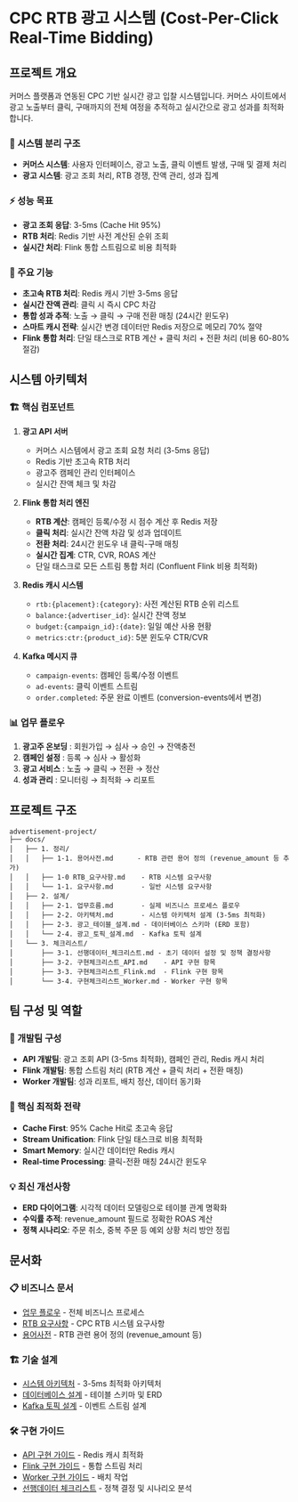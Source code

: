 # CPC RTB 광고 시스템 (Cost-Per-Click Real-Time Bidding)

## 프로젝트 개요
커머스 플랫폼과 연동된 CPC 기반 실시간 광고 입찰 시스템입니다. 커머스 사이트에서 광고 노출부터 클릭, 구매까지의 전체 여정을 추적하고 실시간으로 광고 성과를 최적화합니다.

### 🔄 시스템 분리 구조
- **커머스 시스템**: 사용자 인터페이스, 광고 노출, 클릭 이벤트 발생, 구매 및 결제 처리
- **광고 시스템**: 광고 조회 처리, RTB 경쟁, 잔액 관리, 성과 집계

### ⚡ 성능 목표
- **광고 조회 응답**: 3-5ms (Cache Hit 95%)
- **RTB 처리**: Redis 기반 사전 계산된 순위 조회
- **실시간 처리**: Flink 통합 스트림으로 비용 최적화

### 🎯 주요 기능
- **초고속 RTB 처리**: Redis 캐시 기반 3-5ms 응답
- **실시간 잔액 관리**: 클릭 시 즉시 CPC 차감
- **통합 성과 추적**: 노출 → 클릭 → 구매 전환 매칭 (24시간 윈도우)
- **스마트 캐시 전략**: 실시간 변경 데이터만 Redis 저장으로 메모리 70% 절약
- **Flink 통합 처리**: 단일 태스크로 RTB 계산 + 클릭 처리 + 전환 처리 (비용 60-80% 절감)

## 시스템 아키텍처

### 🏗️ 핵심 컴포넌트
1. **광고 API 서버**
   - 커머스 시스템에서 광고 조회 요청 처리 (3-5ms 응답)
   - Redis 기반 초고속 RTB 처리
   - 광고주 캠페인 관리 인터페이스
   - 실시간 잔액 체크 및 차감

2. **Flink 통합 처리 엔진**
   - **RTB 계산**: 캠페인 등록/수정 시 점수 계산 후 Redis 저장
   - **클릭 처리**: 실시간 잔액 차감 및 성과 업데이트
   - **전환 처리**: 24시간 윈도우 내 클릭-구매 매칭
   - **실시간 집계**: CTR, CVR, ROAS 계산
   - 단일 태스크로 모든 스트림 통합 처리 (Confluent Flink 비용 최적화)

3. **Redis 캐시 시스템**
   - `rtb:{placement}:{category}`: 사전 계산된 RTB 순위 리스트
   - `balance:{advertiser_id}`: 실시간 잔액 정보
   - `budget:{campaign_id}:{date}`: 일일 예산 사용 현황
   - `metrics:ctr:{product_id}`: 5분 윈도우 CTR/CVR

4. **Kafka 메시지 큐**
   - `campaign-events`: 캠페인 등록/수정 이벤트
   - `ad-events`: 클릭 이벤트 스트림
   - `order.completed`: 주문 완료 이벤트 (conversion-events에서 변경)

### 📊 업무 플로우
1. **광고주 온보딩** : 회원가입 → 심사 → 승인 → 잔액충전
2. **캠페인 설정** : 등록 → 심사 → 활성화
3. **광고 서비스** : 노출 → 클릭 → 전환 → 정산
4. **성과 관리** : 모니터링 → 최적화 → 리포트

## 프로젝트 구조

```
advertisement-project/
├── docs/
│   ├── 1. 정리/
│   │   ├── 1-1. 용어사전.md      - RTB 관련 용어 정의 (revenue_amount 등 추가)
│   │   ├── 1-0 RTB_요구사항.md    - RTB 시스템 요구사항
│   │   └── 1-1. 요구사항.md       - 일반 시스템 요구사항
│   ├── 2. 설계/
│   │   ├── 2-1. 업무흐름.md       - 실제 비즈니스 프로세스 플로우
│   │   ├── 2-2. 아키텍처.md       - 시스템 아키텍처 설계 (3-5ms 최적화)
│   │   ├── 2-3. 광고_테이블_설계.md - 데이터베이스 스키마 (ERD 포함)
│   │   └── 2-4. 광고_토픽_설계.md  - Kafka 토픽 설계
│   └── 3. 체크리스트/
│       ├── 3-1. 선행데이터_체크리스트.md - 초기 데이터 설정 및 정책 결정사항
│       ├── 3-2. 구현체크리스트_API.md    - API 구현 항목
│       ├── 3-3. 구현체크리스트_Flink.md  - Flink 구현 항목
│       └── 3-4. 구현체크리스트_Worker.md - Worker 구현 항목
```

## 팀 구성 및 역할

### 👥 개발팀 구성
- **API 개발팀**: 광고 조회 API (3-5ms 최적화), 캠페인 관리, Redis 캐시 처리
- **Flink 개발팀**: 통합 스트림 처리 (RTB 계산 + 클릭 처리 + 전환 매칭)
- **Worker 개발팀**: 성과 리포트, 배치 정산, 데이터 동기화

### 🎯 핵심 최적화 전략
- **Cache First**: 95% Cache Hit로 초고속 응답
- **Stream Unification**: Flink 단일 태스크로 비용 최적화
- **Smart Memory**: 실시간 데이터만 Redis 캐시
- **Real-time Processing**: 클릭-전환 매칭 24시간 윈도우

### 💡 최신 개선사항
- **ERD 다이어그램**: 시각적 데이터 모델링으로 테이블 관계 명확화
- **수익률 추적**: revenue_amount 필드로 정확한 ROAS 계산
- **정책 시나리오**: 주문 취소, 중복 주문 등 예외 상황 처리 방안 정립

## 문서화

### 📋 비즈니스 문서
- [업무 플로우](docs/2.%20설계/2-1.%20업무흐름.md) - 전체 비즈니스 프로세스
- [RTB 요구사항](docs/1.%20정리/1-0%20RTB_요구사항.md) - CPC RTB 시스템 요구사항
- [용어사전](docs/1.%20정리/1-1.%20용어사전.md) - RTB 관련 용어 정의 (revenue_amount 등)

### 🏗️ 기술 설계
- [시스템 아키텍처](docs/2.%20설계/2-2.%20아키텍처.md) - 3-5ms 최적화 아키텍처
- [데이터베이스 설계](docs/2.%20설계/2-3.%20광고_테이블_설계.md) - 테이블 스키마 및 ERD
- [Kafka 토픽 설계](docs/2.%20설계/2-4.%20광고_토픽_설계.md) - 이벤트 스트림 설계

### 🛠️ 구현 가이드
- [API 구현 가이드](docs/3.%20체크리스트/3-2.%20구현체크리스트_API.md) - Redis 캐시 최적화
- [Flink 구현 가이드](docs/3.%20체크리스트/3-3.%20구현체크리스트_Flink.md) - 통합 스트림 처리
- [Worker 구현 가이드](docs/3.%20체크리스트/3-4.%20구현체크리스트_Worker.md) - 배치 작업
- [선행데이터 체크리스트](docs/3.%20체크리스트/3-1.%20선행데이터_체크리스트.md) - 정책 결정 및 시나리오 분석